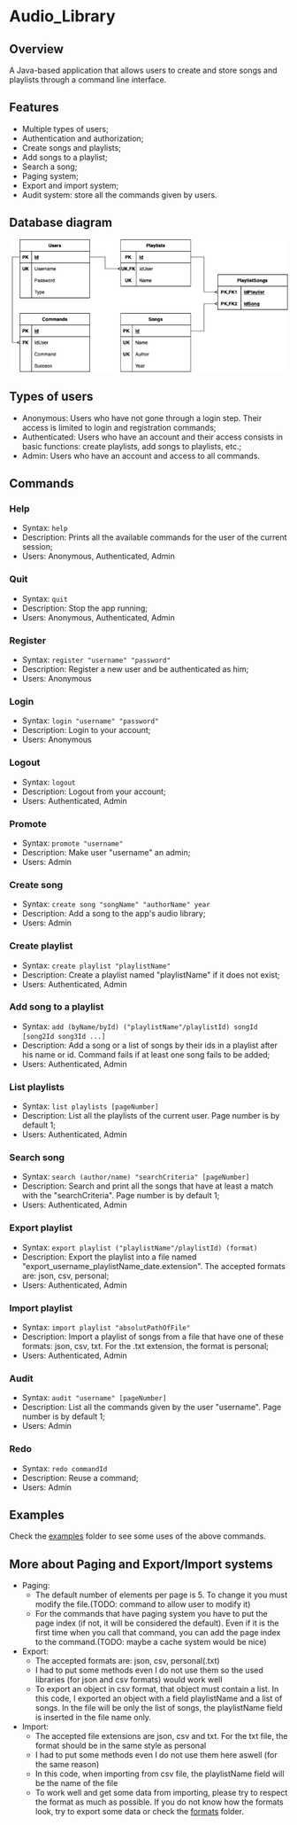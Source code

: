 # Audio_Library

## Overview
A Java-based application that allows users to create and store songs and playlists through a command line interface.

## Features
- Multiple types of users;
- Authentication and authorization;
- Create songs and playlists;
- Add songs to a playlist;
- Search a song;
- Paging system;
- Export and import system;
- Audit system: store all the commands given by users.

## Database diagram
![Diagram image](./diagram.png)

## Types of users
- Anonymous: Users who have not gone through a login step. Their access is limited to login and registration commands;
- Authenticated: Users who have an account and their access consists in basic functions: create playlists, add songs to playlists, etc.;
- Admin: Users who have an account and access to all commands.

## Commands
### Help
- Syntax: `help`
- Description: Prints all the available commands for the user of the current session;
- Users: Anonymous, Authenticated, Admin
### Quit
- Syntax: `quit`
- Description: Stop the app running;
- Users: Anonymous, Authenticated, Admin
### Register
- Syntax: `register "username" "password"`
- Description: Register a new user and be authenticated as him;
- Users: Anonymous
### Login
- Syntax: `login "username" "password"`
- Description: Login to your account;
- Users: Anonymous
### Logout
- Syntax: `logout`
- Description: Logout from your account;
- Users: Authenticated, Admin
### Promote
- Syntax: `promote "username"`
- Description: Make user "username" an admin;
- Users: Admin
### Create song
- Syntax: `create song "songName" "authorName" year`
- Description: Add a song to the app's audio library;
- Users: Admin
### Create playlist
- Syntax: `create playlist "playlistName"`
- Description: Create a playlist named "playlistName" if it does not exist;
- Users: Authenticated, Admin
### Add song to a playlist
- Syntax: `add (byName/byId) ("playlistName"/playlistId) songId [song2Id song3Id ...]`
- Description: Add a song or a list of songs by their ids in a playlist after his name or id. Command fails if at least one song fails to be added;
- Users: Authenticated, Admin
### List playlists
- Syntax: `list playlists [pageNumber]`
- Description: List all the playlists of the current user. Page number is by default 1;
- Users: Authenticated, Admin
### Search song
- Syntax: `search (author/name) "searchCriteria" [pageNumber]`
- Description: Search and print all the songs that have at least a match with the "searchCriteria". Page number is by default 1;
- Users: Authenticated, Admin
### Export playlist
- Syntax: `export playlist ("playlistName"/playlistId) (format)`
- Description: Export the playlist into a file named "export_username_playlistName_date.extension". The accepted formats are: json, csv, personal;
- Users: Authenticated, Admin
### Import playlist
- Syntax: `import playlist "absolutPathOfFile"`
- Description: Import a playlist of songs from a file that have one of these formats: json, csv, txt. For the .txt extension, the format is personal;
- Users: Authenticated, Admin
### Audit
- Syntax: `audit "username" [pageNumber]`
- Description: List all the commands given by the user "username". Page number is by default 1;
- Users: Admin
### Redo
- Syntax: `redo commandId`
- Description: Reuse a command;
- Users: Admin

## Examples
Check the [examples](./examples) folder to see some uses of the above commands.

## More about Paging and Export/Import systems

- Paging:
  - The default number of elements per page is 5. To change it you must modify the file.(TODO: command to allow user to modify it)
  - For the commands that have paging system you have to put the page index (if not, it will be considered the default). Even if it is the first time when you call that command, you can add the page index to the command.(TODO: maybe a cache system would be nice)
- Export:
  - The accepted formats are: json, csv, personal(.txt)
  - I had to put some methods even I do not use them so the used libraries (for json and csv formats) would work well
  - To export an object in csv format, that object must contain a list. In this code, I exported an object with a field playlistName and a list of songs. In the file will be only the list of songs, the playlistName field is inserted in the file name only.
- Import:
  - The accepted file extensions are json, csv and txt. For the txt file, the format should be in the same style as personal
  - I had to put some methods even I do not use them here aswell (for the same reason)
  - In this code, when importing from csv file, the playlistName field will be the name of the file
  - To work well and get some data from importing, please try to respect the format as much as possible. If you do not know how the formats look, try to export some data or check the [formats]() folder.



